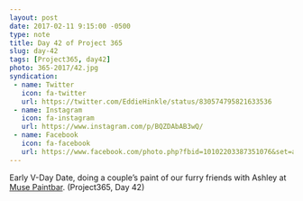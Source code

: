 ```yaml
---
layout: post
date: 2017-02-11 9:15:00 -0500
type: note
title: Day 42 of Project 365
slug: day-42
tags: [Project365, day42]
photo: 365-2017/42.jpg
syndication:
 - name: Twitter
   icon: fa-twitter
   url: https://twitter.com/EddieHinkle/status/830574795821633536
 - name: Instagram
   icon: fa-instagram
   url: https://www.instagram.com/p/BQZDAbAB3wQ/
 - name: Facebook
   icon: fa-facebook
   url: https://www.facebook.com/photo.php?fbid=10102203387351076&set=a.10102131355967546.1073741838.19506647
---
```

Early V-Day Date, doing a couple’s paint of our furry friends with Ashley at [Muse Paintbar](https://www.musepaintbar.com). (Project365, Day 42)